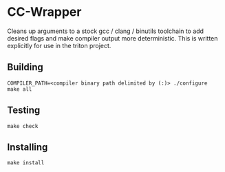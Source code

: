 # CC-Wrapper
Cleans up arguments to a stock gcc / clang / binutils toolchain
to add desired flags and make compiler output more deterministic. This is
written explicitly for use in the triton project.

## Building
```
COMPILER_PATH=<compiler binary path delimited by (:)> ./configure
make all
```

## Testing
```
make check
```

## Installing
```
make install
```
